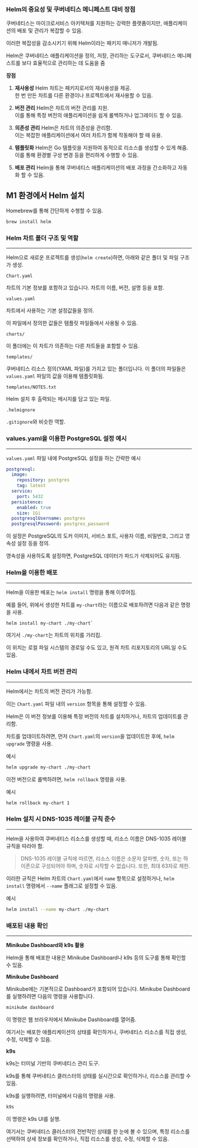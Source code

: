 
### Helm의 중요성 및 쿠버네티스 메니페스트 대비 장점

쿠버네티스는 마이크로서비스 아키텍처를 지원하는 강력한 플랫폼이지만, 애플리케이션의 배포 및 관리가 복잡할 수 있음. 

이러한 복잡성을 감소시키기 위해 Helm이라는 패키지 매니저가 개발됨.

Helm은 쿠버네티스 애플리케이션을 정의, 저장, 관리하는 도구로서, 쿠버네티스 메니페스트를 보다 효율적으로 관리하는 데 도움을 줌

**장점**

1. **재사용성**
   Helm 차트는 패키지로서의 재사용성을 제공. \
   한 번 만든 차트를 다른 환경이나 프로젝트에서 재사용할 수 있음.

3. **버전 관리**
   Helm은 차트의 버전 관리를 지원. \
   이를 통해 특정 버전의 애플리케이션을 쉽게 롤백하거나 업그레이드 할 수 있음.

4. **의존성 관리**
   Helm은 차트의 의존성을 관리함. \
   이는 복잡한 애플리케이션에서 여러 차트가 함께 작동해야 할 때 유용.

5. **템플릿화**
   Helm은 Go 템플릿을 지원하여 동적으로 리소스를 생성할 수 있게 해줌. \
   이를 통해 환경별 구성 변경 등을 편리하게 수행할 수 있음.

6. **배포 관리**
   Helm을 통해 쿠버네티스 애플리케이션의 배포 과정을 간소화하고 자동화 할 수 있음.


**M1 환경에서 Helm 설치**
---

Homebrew를 통해 간단하게 수행할 수 있음.

```bash
brew install helm
```

### Helm 차트 폴더 구조 및 역할
---

Helm으로 새로운 프로젝트를 생성(`helm create`)하면, 아래와 같은 폴더 및 파일 구조가 생성.

`Chart.yaml`

차트의 기본 정보를 포함하고 있습니다. 차트의 이름, 버전, 설명 등을 포함.

`values.yaml`

차트에서 사용하는 기본 설정값들을 정의.

이 파일에서 정의한 값들은 템플릿 파일들에서 사용될 수 있음.

`charts/`

이 폴더에는 이 차트가 의존하는 다른 차트들을 포함할 수 있음.

`templates/`

쿠버네티스 리소스 정의(YAML 파일)를 가지고 있는 폴더입니다. 이 폴더의 파일들은 `values.yaml` 파일의 값을 이용해 템플릿화됨.

`templates/NOTES.txt`

Helm 설치 후 출력되는 메시지를 담고 있는 파일.

`.helmignore`

`.gitignore`와 비슷한 역할.

### values.yaml을 이용한 PostgreSQL 설정 예시
---

`values.yaml` 파일 내에 PostgreSQL 설정을 하는 간략한 예시


```yaml
postgresql:
  image:
    repository: postgres
    tag: latest
  service:
    port: 5432
  persistence:
    enabled: true
    size: 1Gi
  postgresqlUsername: postgres
  postgresqlPassword: postgres_password

```

이 설정은 PostgreSQL의 도커 이미지, 서비스 포트, 사용자 이름, 비밀번호, 그리고 영속성 설정 등을 정의. 

영속성을 사용하도록 설정하면, PostgreSQL 데이터가 파드가 삭제되어도 유지됨.

### Helm을 이용한 배포
---

Helm을 이용한 배포는 `helm install` 명령을 통해 이루어짐. 

예를 들어, 위에서 생성한 차트를 `my-chart`라는 이름으로 배포하려면 다음과 같은 명령을 사용.

```bash
helm install my-chart ./my-chart`
```

여기서 `./my-chart`는 차트의 위치를 가리킴. 

이 위치는 로컬 파일 시스템의 경로일 수도 있고, 원격 차트 리포지토리의 URL일 수도 있음.

### Helm 내에서 차트 버전 관리
---

Helm에서는 차트의 버전 관리가 가능함. 

이는 `Chart.yaml` 파일 내의 `version` 항목을 통해 설정할 수 있음. 

Helm은 이 버전 정보를 이용해 특정 버전의 차트를 설치하거나, 차트의 업데이트를 관리함.

차트를 업데이트하려면, 먼저 `Chart.yaml`의 `version`을 업데이트한 후에, `helm upgrade` 명령을 사용. 

예시

```bash
helm upgrade my-chart ./my-chart
```

이전 버전으로 롤백하려면, `helm rollback` 명령을 사용. 

예시

```bash
helm rollback my-chart 1
```

### Helm 설치 시 DNS-1035 레이블 규칙 준수
---

Helm을 사용하여 쿠버네티스 리소스를 생성할 때, 리소스 이름은 DNS-1035 레이블 규칙을 따라야 함.

>DNS-1035 레이블 규칙에 따르면, 리소스 이름은 소문자 알파벳, 숫자, 또는 하이픈으로 구성되어야 하며, 숫자로 시작할 수 없습니다. 또한, 최대 63자로 제한.

이러한 규칙은 Helm 차트의 `Chart.yaml`에서 `name` 항목으로 설정하거나, `helm install` 명령에서 `--name` 플래그로 설정할 수 있음. 

예시

```bash
helm install --name my-chart ./my-chart
```

### 배포된 내용 확인
---

**Minikube Dashboard와 k9s 활용**

Helm을 통해 배포한 내용은 Minikube Dashboard나 k9s 등의 도구를 통해 확인할 수 있음.

**Minikube Dashboard**

Minikube에는 기본적으로 Dashboard가 포함되어 있습니다. Minikube Dashboard를 실행하려면 다음의 명령을 사용합니다.

```bash
minikube dashboard
```

이 명령은 웹 브라우저에서 Minikube Dashboard를 열어줌. 

여기서는 배포한 애플리케이션의 상태를 확인하거나, 쿠버네티스 리소스를 직접 생성, 수정, 삭제할 수 있음.

**k9s**

k9s는 터미널 기반의 쿠버네티스 관리 도구.

k9s를 통해 쿠버네티스 클러스터의 상태를 실시간으로 확인하거나, 리소스를 관리할 수 있음.

k9s를 실행하려면, 터미널에서 다음의 명령을 사용.

```bash
k9s
```

이 명령은 k9s UI를 실행. 

여기서는 쿠버네티스 클러스터의 전반적인 상태를 한 눈에 볼 수 있으며, 특정 리소스를 선택하여 상세 정보를 확인하거나, 직접 리소스를 생성, 수정, 삭제할 수 있음.
